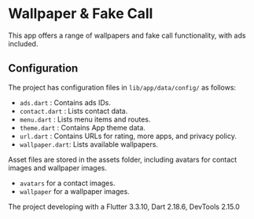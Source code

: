 # Wallpaper & Fake Call

This app offers a range of wallpapers and fake call functionality, with ads included.

## Configuration

The project has configuration files in `lib/app/data/config/` as follows:

- `ads.dart` : Contains ads IDs.
- `contact.dart` : Lists contact data.
- `menu.dart` : Lists menu items and routes.
- `theme.dart` : Contains App theme data.
- `url.dart` : Contains URLs for rating, more apps, and privacy policy.
- `wallpaper.dart`: Lists available wallpapers.

Asset files are stored in the assets folder, including avatars for contact images and wallpaper images.

- `avatars` for a contact images.
- `wallpaper` for a wallpaper images.

The project developing with a Flutter 3.3.10, Dart 2.18.6, DevTools 2.15.0
